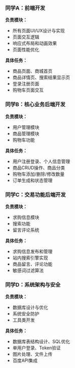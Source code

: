 ### **同学A：前端开发**
**负责模块：**
- 所有页面UI/UX设计与实现
- 页面交互逻辑
- 响应式布局和动画效果
- 页面性能优化

**具体任务：**
- 商品页面、商城首页
- 商品详情页、搜索结果显示页
- 登录注册页面
- 购物车页面交互

### **同学B：核心业务后端开发**
**负责模块：**
- 用户管理模块
- 商品管理模块
- 购物车功能

**具体任务：**
- 用户注册登录、个人信息管理
- 商品CRUD操作、商品分类
- 购物车添加/删除/修改数量
- 订单生成和状态管理

### **同学C：交易功能后端开发**
**负责模块：**
- 求购信息模块
- 搜索功能
- 留言评论系统

**具体任务：**
- 求购信息发布和管理
- 站内搜索引擎实现
- 商品留言、评论功能
- 敏感词过滤算法

### **同学D：系统架构与安全**
**负责模块：**
- 数据库设计与优化
- 系统安全防护
- 工具类开发

**具体任务：**
- 数据库表结构设计、SQL优化
- 单用户登录、Token验证
- 图片处理、文件上传
- 百度API集成
